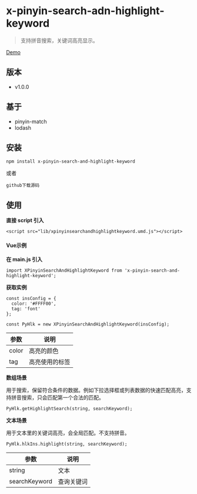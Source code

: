 # x-pinyin-search-adn-highlight-keyword
>
>支持拼音搜索，关键词高亮显示。
>
>
[Demo](https://mikexia930.github.io/xPinyinSearchAndHighlightKeyword/)
## 版本
- v1.0.0

## 基于
- pinyin-match
- lodash

## 安装
```
npm install x-pinyin-search-and-highlight-keyword
```
或者
```
github下载源码
```

## 使用
**直接 script 引入**
```
<script src="lib/xpinyinsearchandhighlightkeyword.umd.js"></script>
```
#### Vue示例
**在 main.js 引入**
```
import XPinyinSearchAndHighlightKeyword from 'x-pinyin-search-and-highlight-keyword';
```

**获取实例**
```
const insConfig = {
  color: '#FFFF00',
  tag: 'font'
};

const PyHlk = new XPinyinSearchAndHighlightKeyword(insConfig);
```
| 参数  | 说明    |
|-----|-------|
| color   | 高亮的颜色 |
|  tag   |  高亮使用的标签     |


**数组场景**

用于搜索，保留符合条件的数据。例如下拉选择框或列表数据的快速匹配高亮，支持拼音搜索，只会匹配第一个合法的匹配。
```
PyHlk.getHighlightSearch(string, searchKeyword);
```

**文本场景**

用于文本里的关键词高亮，会全局匹配。不支持拼音。
```
PyHlk.hlkIns.highlight(string, searchKeyword);
```

| 参数  | 说明    |
|-----|-------|
| string   | 文本    |
|  searchKeyword   | 查询关键词 |
